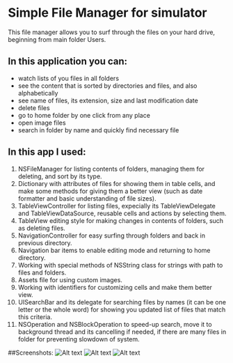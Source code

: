 # Simple File Manager for simulator
This file manager allows you to surf through the files on your hard drive, beginning from main folder Users. 

## In this application you can:
* watch lists of you files in all folders  
* see the content that is sorted by directories and files, and also alphabetically  
* see name of files, its extension, size and last modification date  
* delete files  
* go to home folder by one click from any place
* open image files
* search in folder by name and quickly find necessary file

## In this app I used:
1. NSFileManager for listing contents of folders, managing them for deleting, and sort by its type.
2. Dictionary with attributes of files for showing them in table cells, and make some methods for giving them a better view (such as date formatter and basic understanding of file sizes).  
3. TableViewController for listing files, expecially its TableViewDelegate and TableViewDataSource, reusable cells and actions by selecting them.
4. TableView editing style for making changes in contents of folders, such as deleting files.
5. NavigationController for easy surfing through folders and back in previous directory.  
6. Navigation bar items to enable editing mode and returning to home directory.
7. Working with special methods of NSString class for strings with path to files and folders.
8. Assets file for using custom images.
9. Working with identifiers for customizing cells and make them better view.
10. UISearchBar and its delegate for searching files by names (it can be one letter or the whole word) for showing you updated list of files that match this criteria.
11. NSOperation and NSBlockOperation to speed-up search, move it to background thread and its cancelling if needed, if there are many files in folder for preventing slowdown of system. 

##Screenshots:
![Alt text](http://clip2net.com/clip/m496854/18477-clip-51kb.jpg "Optional title")
![Alt text](http://clip2net.com/clip/m496854/b046f-clip-60kb.jpg "Optional title")
![Alt text](http://clip2net.com/clip/m496854/3aa3d-clip-54kb.jpg "Optional title")
